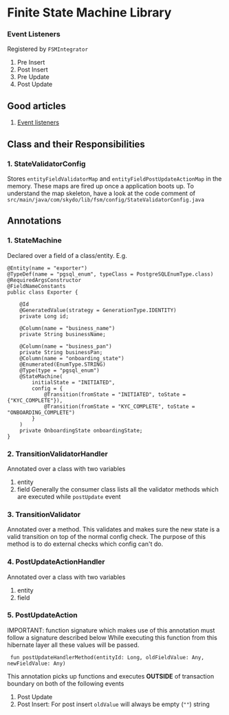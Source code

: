 # Finite State Machine Library

### Event Listeners
Registered by `FSMIntegrator`

1. Pre Insert
2. Post Insert
3. Pre Update
4. Post Update

## Good articles

1. [Event listeners](https://vladmihalcea.com/hibernate-event-listeners/)

## Class and their Responsibilities
### 1. StateValidatorConfig
Stores `entityFieldValidatorMap` and `entityFieldPostUpdateActionMap` in the memory.
These maps are fired up once a application boots up.
To understand the map skeleton, have a look at the code comment of `src/main/java/com/skydo/lib/fsm/config/StateValidatorConfig.java`

## Annotations

### 1. StateMachine
Declared over a field of a class/entity.
E.g.
```
@Entity(name = "exporter")
@TypeDef(name = "pgsql_enum", typeClass = PostgreSQLEnumType.class)
@RequiredArgsConstructor
@FieldNameConstants
public class Exporter {

    @Id
    @GeneratedValue(strategy = GenerationType.IDENTITY)
    private Long id;

    @Column(name = "business_name")
    private String businessName;

    @Column(name = "business_pan")
    private String businessPan;
    @Column(name = "onboarding_state")
    @Enumerated(EnumType.STRING)
    @Type(type = "pgsql_enum")
    @StateMachine(
        initialState = "INITIATED",
        config = {
            @Transition(fromState = "INITIATED", toState = {"KYC_COMPLETE"}),
            @Transition(fromState = "KYC_COMPLETE", toState = "ONBOARDING_COMPLETE")
        }
    )
    private OnboardingState onboardingState;
}
```

### 2. TransitionValidatorHandler
Annotated over a class with two variables
1. entity
2. field
Generally the consumer class lists all the validator methods which are executed while `postUpdate` event

### 3. TransitionValidator
Annotated over a method. This validates and makes sure the new state is a valid transition on top of the normal config check.
The purpose of this method is to do external checks which config can't do.

### 4. PostUpdateActionHandler
Annotated over a class with two variables
1. entity
2. field

### 5. PostUpdateAction
 IMPORTANT: function signature which makes use of this annotation must follow a signature described below
 While executing this function from this hibernate layer all these values will be passed.

	 fun postUpdateHandlerMethod(entityId: Long, oldFieldValue: Any, newFieldValue: Any)

This annotation picks up functions and executes **OUTSIDE** of transaction boundary on both of the following events
1. Post Update
2. Post Insert: For post insert `oldValue` will always be empty (`""`) string
